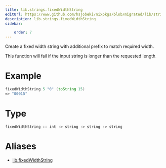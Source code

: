 ```yaml
---
title: lib.strings.fixedWidthString
editUrl: https://www.github.com/hsjobeki/nixpkgs/blob/migrated/lib/strings.nix#L1215C22
description: lib.strings.fixedWidthString
sidebar:

    order: 7
---
```


Create a fixed width string with additional prefix to match
required width.

This function will fail if the input string is longer than the
requested length.

# Example

```nix
fixedWidthString 5 "0" (toString 15)
=> "00015"
```

# Type

```
fixedWidthString :: int -> string -> string -> string
```


# Aliases

- [lib.fixedWidthString](/nix-doc-comments/reference/lib/lib-fixedwidthstring)


